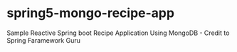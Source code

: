
# spring5-mongo-recipe-app
Sample Reactive Spring boot Recipe Application Using MongoDB - Credit to Spring Faramework Guru



